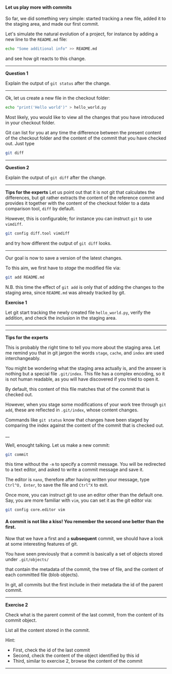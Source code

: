 #### Let us play more with commits

So far, we did something very simple: started tracking a new file, added it to the staging area, 
and made our first commit.

Let's simulate the natural evolution of a project, for instance by adding a new line to the ``README.md`` file:

```bash
echo "Some additional info" >> README.md
```

and see how git reacts to this change.

---

__Question 1__

Explain the output of ``git status`` after the change.

---


Ok, let us create a new file in the checkout folder:

```bash
echo "print('Hello world')" > hello_world.py
```

Most likely, you would like to view all the changes that you have
introduced in your checkout folder.

Git can list for you at any time the difference between the present content of the checkout folder and the content of
 the commit that you have checked out. Just type

```bash
git diff
```

---

__Question 2__

Explain the output of ``git diff`` after the change.

---


__Tips for the experts__
Let us point out that it is not git that calculates the differences, but git rather extracts the content of the reference commit
and provides it together with the content of the checkout folder to a data comparison tool, ``diff`` by default.

However, this is configurable; for instance you can instruct ``git`` to use ``vimdiff``.

```bash
git config diff.tool vimdiff
```
and try how different the output of `git diff` looks.


---


Our goal is now to save a version of the latest changes. 

To this aim, we first have to _stage_ the modified file via:

```bash
git add README.md
```

N.B. this time the effect of ``git add`` is only that of adding the changes to the staging area, since `README.md` was already tracked by git.



__Exercise 1__

Let git start tracking the newly created file ``hello_world.py``, verify the addition,
 and check the inclusion in the staging area. 
___


---

__Tips for the experts__

This is probably the right time to tell you more about the staging area. Let me remind you that
in git jargon the words `stage`, `cache`, and `index` are used interchangeably.

You might be wondering what the staging area actually is, and the answer is nothing but a special
file ``.git/index``. This file has a complex encoding, so it is not human readable,
 as you will have discovered if you tried to open it.

By default, this content of this file matches that of the commit that is checked out.

However, when you stage some modifications of your work tree through ``git add``,
 these are reflected in ``.git/index``, whose content changes.

Commands like ``git status`` know that changes have been staged by comparing
 the index against the content of the commit that is checked out.

__


Well, enought talking. Let us make a new commit:

```bash
git commit
```

this time without the `-m` to specify a commit message. You will be redirected to a text editor, 
and asked to write a commit message and save it.

The editor is `nano`, therefore after having written your message, 
type `Ctrl^O, Enter`, to save the file and `Ctrl^X` to exit.

Once more, you can instruct git to use an editor other than the default one. 
Say, you are more familiar with ``vim``, you can set it as the git editor via:

```bash
git config core.editor vim
```

#### A commit is not like a kiss! You remember the second one better than the first.

Now that we have a first and a **subsequent** commit, we should have a look at some interesting features of git.

You have seen previously that a commit is basically a set of objects stored under `.git/objects/`

that contain the metadata of the commit, the tree of file, and the content of each committed file (blob objects).

In git, all commits but the first include in their metadata the id of the parent commit. 

___

__Exercise 2__

Check what is the parent commit of the last commit, from the content of its commit object.

List all the content stored in the commit.

Hint:

- First, check the id of the last commit 
- Second, check the content of the object identified by this id
- Third, similar to exercise 2, browse the content of the commit

--- 

 